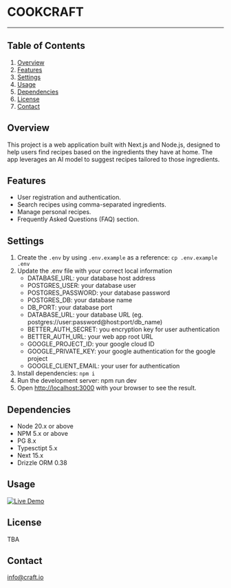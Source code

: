 # **COOKCRAFT**

---

## **Table of Contents**
1. [Overview](#overview)
2. [Features](#features)
3. [Settings](#settings)
4. [Usage](#usage)
5. [Dependencies](#dependencies)
6. [License](#license)
7. [Contact](#contact)

## **Overview**
This project is a web application built with Next.js and Node.js, designed to help users find recipes based on the ingredients they have at home. The app leverages an AI model to suggest recipes tailored to those ingredients.

## **Features** 
- User registration and authentication.
- Search recipes using comma-separated ingredients.
- Manage personal recipes.
- Frequently Asked Questions (FAQ) section.

## **Settings**

1. Create the `.env` by using `.env.example` as a reference: `cp .env.example .env`
2. Update the .env file with your correct local information 
    - DATABASE_URL: your database host address
    - POSTGRES_USER: your database user
    - POSTGRES_PASSWORD: your database password
    - POSTGRES_DB: your database name
    - DB_PORT: your database port
    - DATABASE_URL: your database URL (eg. postgres://user:password@host:port/db_name)
    - BETTER_AUTH_SECRET: you encryption key for user authentication 
    - BETTER_AUTH_URL: your web app root URL
    - GOOGLE_PROJECT_ID:  your google cloud ID
    - GOOGLE_PRIVATE_KEY: your google authentication for the google project 
    - GOOGLE_CLIENT_EMAIL: your user for authentication  
3. Install dependencies: `npm i`
4. Run the development server: npm run dev
5. Open [http://localhost:3000](http://localhost:3000) with your browser to see the result.

## **Dependencies**

- Node 20.x or above
- NPM 5.x or above
- PG 8.x
- Typesctipt 5.x
- Next 15.x
- Drizzle ORM 0.38

## **Usage**

[![Live Demo](https://img.shields.io/badge/demo-online-brightgreen)](./assets/demo.mp4)

## **License** 
TBA

## **Contact**

info@craft.io
